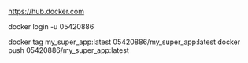 https://hub.docker.com

docker login -u 05420886

docker tag my_super_app:latest 05420886/my_super_app:latest
docker push 05420886/my_super_app:latest